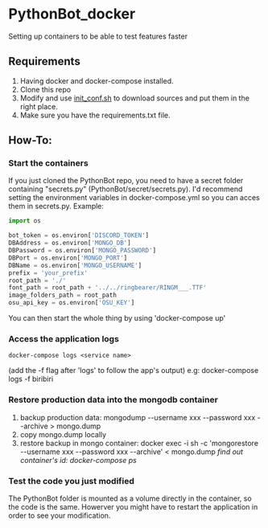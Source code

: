 # PythonBot_docker
Setting up containers to be able to test features faster

## Requirements
1. Having docker and docker-compose installed.
2. Clone this repo
3. Modify and use [init_conf.sh](init_conf.sh) to download sources and put them in the right place.
4. Make sure you have the requirements.txt file.

## How-To:

### Start the containers
If you just cloned the PythonBot repo, you need to have a secret folder containing "secrets.py" (PythonBot/secret/secrets.py).
I'd recommend setting the environment variables in docker-compose.yml so you can acces them in secrets.py.
Example:
```python
import os

bot_token = os.environ['DISCORD_TOKEN']
DBAddress = os.environ['MONGO_DB']
DBPassword = os.environ['MONGO_PASSWORD']
DBPort = os.environ['MONGO_PORT']
DBName = os.environ['MONGO_USERNAME']
prefix = 'your_prefix'
root_path = './'
font_path = root_path + '../../ringbearer/RINGM___.TTF'
image_folders_path = root_path
osu_api_key = os.environ['OSU_KEY']
```
You can then start the whole thing by using 'docker-compose up'

### Access the application logs
```
docker-compose logs <service name>
```
(add the -f flag after 'logs' to follow the app's output)
e.g: docker-compose logs -f biribiri

### Restore production data into the mongodb container
  1. backup production data: mongodump --username xxx --password xxx --archive > mongo.dump
  2. copy mongo.dump locally
  3. restore backup in mongo container: docker exec -i <container> sh -c 'mongorestore --username xxx --password xxx --archive' < mongo.dump
  *find out container's id: docker-compose ps*

### Test the code you just modified
The PythonBot folder is mounted as a volume directly in the container, so the code is the same. Howerver you might have to restart the application in order to see your modification.

